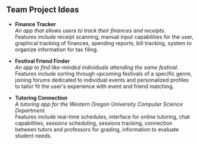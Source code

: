 ## **Team Project Ideas**   

- **Finance Tracker**   
*An app that allows users to track their finances and receipts*.   
Features include receipt scanning, manual input capabilities for the user, graphical tracking 
of finances, spending reports, bill tracking, system to organize information for tax filing. 

- **Festival Friend Finder**    
*An app to find like-minded individuals attending the same festival*.   
Features include sorting through upcoming festivals of a specific genre, joining forums dedicated to individual events and 
personalized profiles to tailor fit the user's experience with event and friend matching.

- **Tutoring Connection**   
*A tutoring app for the Western Oregon University Computer Science Department*.  
Features include real-time schedules, interface for online tutoring, chat capabilities, sessions scheduling, 
sessions tracking, connection between tutors and professors for grading, information to evaluate student needs. 